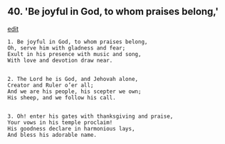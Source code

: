 
## 40.  'Be joyful in God, to whom praises belong,'
[edit](https://docs.google.com/document/d/1V12k8PhP5WGuf1B2%2DzQNjRb1986UQ%2DUY/edit?mode=html)



    1. Be joyful in God, to whom praises belong,
    Oh, serve him with gladness and fear;
    Exult in his presence with music and song,
    With love and devotion draw near.


    2. The Lord he is God, and Jehovah alone,
    Creator and Ruler o’er all;
    And we are his people, his scepter we own;
    His sheep, and we follow his call.


    3. Oh! enter his gates with thanksgiving and praise,
    Your vows in his temple proclaim!
    His goodness declare in harmonious lays,
    And bless his adorable name.
